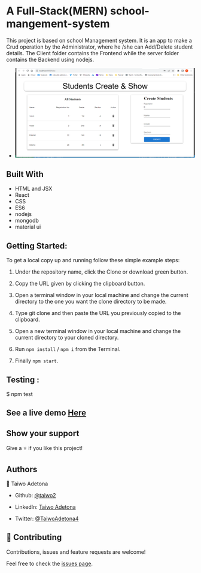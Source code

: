# A Full-Stack(MERN) school-mangement-system

This project is based on school Management system. It is an app to make a Crud operation by the Administrator, where he /she can Add/Delete  student details. The Client folder contains the Frontend while the server folder contains the Backend using nodejs.

* ![Home](./logo.png)


## Built With
* HTML and JSX
* React
* CSS
* ES6
* nodejs
* mongodb
* material ui

## Getting Started:

To get a local copy up and running follow these simple example steps:

1. Under the repository name, click the Clone or download green button.

2. Copy the URL given by clicking the clipboard button.


3. Open a terminal window in your local machine and change the current directory to the one you
   want the clone directory to be made.

4. Type  git clone and then paste the URL you previously copied to the clipboard.

5. Open a new terminal window in your local machine and change the current directory to your
   cloned directory.

6. Run `npm install` / `npm i` from the Terminal.

7. Finally `npm start`.

## Testing :

$ npm test

## See a live demo [Here]()

## Show your support
Give a ⭐️ if you like this project!

## Authors

👤 Taiwo Adetona

- Github: [@taiwo2](https://github.com/taiwo2)

- LinkedIn: [Taiwo Adetona](https://www.linkedin.com/in/taiwo-adetona/)

- Twitter: [@TaiwoAdetona4](https://twitter.com/TaiwoAdetona4/)

## 🤝 Contributing

Contributions, issues and feature requests are welcome!

Feel free to check the [issues page](../../issues/).